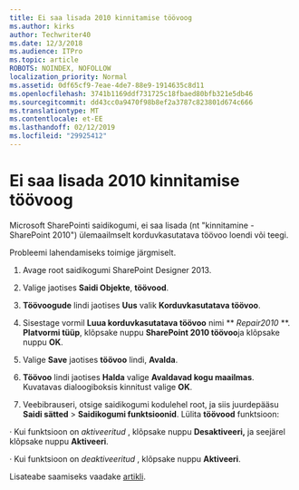 ```yaml
---
title: Ei saa lisada 2010 kinnitamise töövoog
ms.author: kirks
author: Techwriter40
ms.date: 12/3/2018
ms.audience: ITPro
ms.topic: article
ROBOTS: NOINDEX, NOFOLLOW
localization_priority: Normal
ms.assetid: 0df65cf9-7eae-4de7-88e9-1914635c8d11
ms.openlocfilehash: 3741b1169ddf731725c18fbaed80bfb321e5db46
ms.sourcegitcommit: dd43cc0a9470f98b8ef2a3787c823801d674c666
ms.translationtype: MT
ms.contentlocale: et-EE
ms.lasthandoff: 02/12/2019
ms.locfileid: "29925412"
---
```

# <a name="unable-to-add-2010-approval-workflow"></a>Ei saa lisada 2010 kinnitamise töövoog

Microsoft SharePointi saidikogumi, ei saa lisada (nt "kinnitamine - SharePoint 2010") ülemaailmselt korduvkasutatava töövoo loendi või teegi.
  
Probleemi lahendamiseks toimige järgmiselt. 
  
1. Avage root saidikogumi SharePoint Designer 2013.
  
2. Valige jaotises **Saidi Objekte**, **töövood**. 
  
3. **Töövoogude** lindi jaotises **Uus** valik **Korduvkasutatava töövoo**. 
  
4. Sisestage vormil **Luua korduvkasutatava töövoo** nimi ** *Repair2010* **. **Platvormi tüüp**, klõpsake nuppu **SharePoint 2010 töövoo**ja klõpsake nuppu **OK**. 
  
1. Valige **Save** jaotises **töövoo** lindi, **Avalda**. 
  
2. **Töövoo** lindi jaotises **Halda** valige **Avaldavad kogu maailmas**. Kuvatavas dialoogiboksis kinnitust valige **OK**. 
  
3. Veebibrauseri, otsige saidikogumi kodulehel root, ja siis juurdepääsu **Saidi sätted** \> **Saidikogumi funktsioonid**. Lülita **töövood** funktsioon: 
  
· Kui funktsioon on *aktiveeritud* , klõpsake nuppu **Desaktiveeri,** ja seejärel klõpsake nuppu **Aktiveeri**. 
  
· Kui funktsioon on *deaktiveeritud* , klõpsake nuppu **Aktiveeri**. 
  
Lisateabe saamiseks vaadake [artikli](https://go.microsoft.com/fwlink/?linkid=2047770&amp;clcid=0x409).
  

